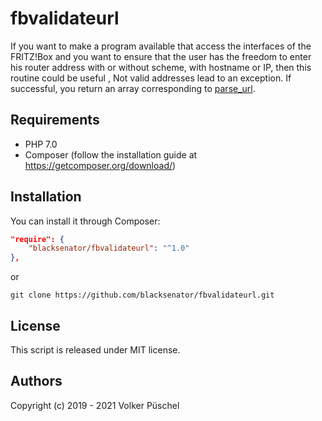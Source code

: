 # fbvalidateurl

If you want to make a program available that access the interfaces of the FRITZ!Box and you want to ensure that the user has the freedom to enter his router address with or without scheme, with hostname or IP, then this routine could be useful ,
Not valid addresses lead to an exception. If successful, you return an array corresponding to [parse_url](https://www.php.net/manual/en/function.parse-url.php).

## Requirements

* PHP 7.0
* Composer (follow the installation guide at https://getcomposer.org/download/)

## Installation

You can install it through Composer:

```JSON
"require": {
    "blacksenator/fbvalidateurl": "^1.0"
},
```

or

`git clone https://github.com/blacksenator/fbvalidateurl.git`

## License

This script is released under MIT license.

## Authors

Copyright (c) 2019 - 2021 Volker Püschel